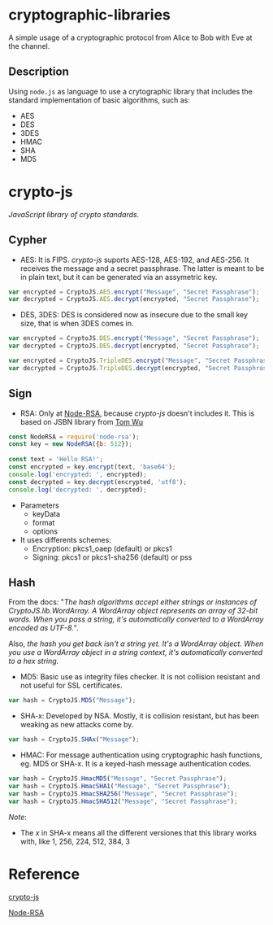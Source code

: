 # cryptographic-libraries
A simple usage of a cryptographic protocol from Alice to Bob with Eve at the channel.

## Description
Using `node.js` as language to use a crytographic library that includes the standard implementation of basic algorithms, such as:

- AES
- DES
- 3DES
- HMAC
- SHA
- MD5

# crypto-js
*JavaScript library of crypto standards.*

## Cypher
- AES: It is FIPS. _crypto-js_ suports AES-128, AES-192, and AES-256. It receives the message and a secret passphrase. The latter is meant to be in plain text, but it can be generated via an assymetric key.
```javascript
var encrypted = CryptoJS.AES.encrypt("Message", "Secret Passphrase");
var decrypted = CryptoJS.AES.decrypt(encrypted, "Secret Passphrase");
```
- DES, 3DES: DES is considered now as insecure due to the small key size, that is when 3DES comes in.
```javascript
var encrypted = CryptoJS.DES.encrypt("Message", "Secret Passphrase");
var decrypted = CryptoJS.DES.decrypt(encrypted, "Secret Passphrase");

var encrypted = CryptoJS.TripleDES.encrypt("Message", "Secret Passphrase");
var decrypted = CryptoJS.TripleDES.decrypt(encrypted, "Secret Passphrase");
```

## Sign
- RSA: Only at [Node-RSA](https://www.npmjs.com/package/node-rsa), because _crypto-js_ doesn't includes it. This is based on JSBN library from [Tom Wu](http://www-cs-students.stanford.edu/~tjw/jsbn/)
```javascript
const NodeRSA = require('node-rsa');
const key = new NodeRSA({b: 512});
 
const text = 'Hello RSA!';
const encrypted = key.encrypt(text, 'base64');
console.log('encrypted: ', encrypted);
const decrypted = key.decrypt(encrypted, 'utf8');
console.log('decrypted: ', decrypted);
```
  - Parameters
    - keyData
    - format
    - options
  - It uses differents schemes:
    - Encryption: pkcs1_oaep (default) or pkcs1
    - Signing: pkcs1 or pkcs1-sha256 (default) or pss

## Hash
From the docs: "*The hash algorithms accept either strings or instances of CryptoJS.lib.WordArray. A WordArray object represents an array of 32-bit words. When you pass a string, it's automatically converted to a WordArray encoded as UTF-8.*".

Also, *the hash you get back isn't a string yet. It's a WordArray object. When you use a WordArray object in a string context, it's automatically converted to a hex string.*

- MD5: Basic use as integrity files checker. It is not collision resistant and not useful for SSL certificates.
```javascript
var hash = CryptoJS.MD5("Message");
```
- SHA-x: Developed by NSA. Mostly, it is collision resistant, but has been weaking as new attacks come by.
```javascript
var hash = CryptoJS.SHAx("Message");
```
- HMAC: For message authentication using cryptographic hash functions, eg. MD5 or SHA-x. It is a keyed-hash message authentication codes.
```javascript
var hash = CryptoJS.HmacMD5("Message", "Secret Passphrase");
var hash = CryptoJS.HmacSHA1("Message", "Secret Passphrase");
var hash = CryptoJS.HmacSHA256("Message", "Secret Passphrase");
var hash = CryptoJS.HmacSHA512("Message", "Secret Passphrase");
```

*Note*:
- The *x* in SHA-x means all the different versiones that this library works with, like 1, 256, 224, 512, 384, 3

# Reference
[crypto-js](https://www.npmjs.com/package/crypto-js)

[Node-RSA](https://www.npmjs.com/package/node-rsa)
